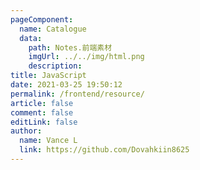 ```yaml
---
pageComponent:
  name: Catalogue
  data:
    path: Notes.前端素材
    imgUrl: ../../img/html.png
    description:
title: JavaScript
date: 2021-03-25 19:50:12
permalink: /frontend/resource/
article: false
comment: false
editLink: false
author:
  name: Vance L
  link: https://github.com/Dovahkiin8625
---
```

